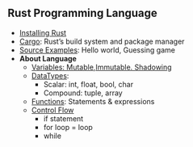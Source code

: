 ## Rust Programming Language
- [Installing Rust](Install)
- [Cargo](Source/Cargo): Rust’s build system and package manager
- [Source Examples](Source): Hello world, Guessing game
- **About Language**
  - [Variables: Mutable,Immutable. Shadowing](Variables)
  - [DataTypes](Data_Types):
    - Scalar: int, float, bool, char
    - Compound: tuple, array
  - [Functions](Functions): Statements & expressions
  - [Control Flow](Control_Flow)
    - if statement
    - for loop = loop
    - while

